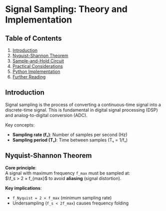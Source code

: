 # Signal Sampling: Theory and Implementation

## Table of Contents
1. [Introduction](#introduction)
2. [Nyquist-Shannon Theorem](#nyquist-shannon-theorem)
3. [Sample-and-Hold Circuit](#sample-and-hold-circuit)
4. [Practical Considerations](#practical-considerations)
5. [Python Implementation](#python-implementation)
6. [Further Reading](#further-reading)

## Introduction
Signal sampling is the process of converting a continuous-time signal into a discrete-time signal. This is fundamental in digital signal processing (DSP) and analog-to-digital conversion (ADC).

Key concepts:
- **Sampling rate (fₛ)**: Number of samples per second (Hz)
- **Sampling period (Tₛ)**: Time between samples (Tₛ = 1/fₛ)

## Nyquist-Shannon Theorem
**Core principle**:  
A signal with maximum frequency `f_max` must be sampled at:  
$\f_s > 2 × f_{max}\$ 
to avoid **aliasing** (signal distortion).

**Key implications**:
- `f_Nyquist = 2 × f_max` (minimum sampling rate)
- Undersampling (`f_s < 2f_max`) causes frequency folding
